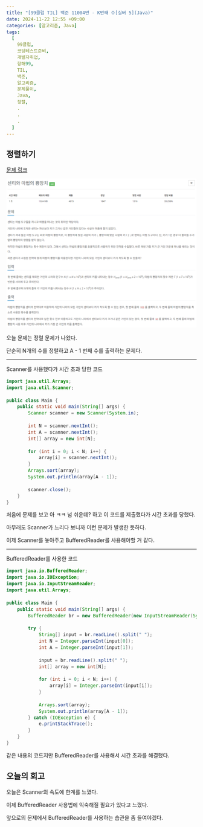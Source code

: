 ```yaml
---
title: "[99클럽 TIL] 백준 11004번 - K번째 수[실버 5](Java)"
date: 2024-11-22 12:55 +09:00
categories: [알고리즘, Java]
tags:
  [
    99클럽,
    코딩테스트준비,
    개발자취업,
    항해99,
    TIL,
    백준,
    알고리즘,
    문제풀이,
    Java,
    정렬,
    .
    .
    .
  ]
---
```


## 정렬하기

[문제 링크](https://www.acmicpc.net/problem/11004)

![문제 설명](https://github.com/jungi0531/images/blob/main/algorithm_99club_26_01.png?raw=true)

오늘 문제는 정렬 문제가 나왔다.

단순히 N개의 수를 정렬하고 A - 1 번째 수를 출력하는 문제다.

---

Scanner를 사용했다가 시간 초과 당한 코드

```java
import java.util.Arrays;
import java.util.Scanner;

public class Main {
    public static void main(String[] args) {
        Scanner scanner = new Scanner(System.in);

        int N = scanner.nextInt();
        int A = scanner.nextInt();
        int[] array = new int[N];

        for (int i = 0; i < N; i++) {
            array[i] = scanner.nextInt();
        }
        Arrays.sort(array);
        System.out.println(array[A - 1]);

        scanner.close();
    }
}
```

처음에 문제를 보고 아 ㅋㅋ 넘 쉬운데? 하고 이 코드를 제출했다가 시간 초과를 당했다.

아무래도 Scanner가 느리다 보니까 이런 문제가 발생한 듯하다.

이제 Scanner를 놓아주고 BufferedReader를 사용해야할 거 같다.

---

BufferedReader를 사용한 코드

```java
import java.io.BufferedReader;
import java.io.IOException;
import java.io.InputStreamReader;
import java.util.Arrays;

public class Main {
    public static void main(String[] args) {
        BufferedReader br = new BufferedReader(new InputStreamReader(System.in));

        try {
            String[] input = br.readLine().split(" ");
            int N = Integer.parseInt(input[0]);
            int A = Integer.parseInt(input[1]);

            input = br.readLine().split(" ");
            int[] array = new int[N];

            for (int i = 0; i < N; i++) {
                array[i] = Integer.parseInt(input[i]);
            }

            Arrays.sort(array);
            System.out.println(array[A - 1]);
        } catch (IOException e) {
            e.printStackTrace();
        }
    }
}
```

같은 내용의 코드지만 BufferedReader를 사용해서 시간 초과를 해결했다.

## 오늘의 회고

오늘은 Scanner의 속도에 한계를 느꼈다.

이제 BufferedReader 사용법에 익숙해질 필요가 있다고 느꼈다.

앞으로의 문제에서 BufferedReader를 사용하는 습관을 좀 들여야겠다.